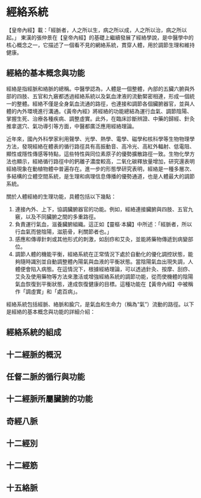 # 經絡系統

【皇帝內經】載：「經脈者，人之所以生，病之所以成，人之所以治，病之所以起。」
東漢的張仲景在【皇帝內經】的基礎上繼續發展了經絡學說，是中醫學中的核心概念之一，它描述了一個看不見的網絡系統，貫穿人體，用於調節生理和維持健康。

## 經絡的基本概念與功能

經絡是指經脈和絡脈的總稱。中醫學認為，人體是一個整體，內部的五臟六腑與外部的四肢、五官和九竅都透過經絡系統以及氣血津液的流動緊密相連，形成一個統一的整體。經絡不僅是全身氣血流通的路徑，也連接和調節各個臟腑器官，並與人體的內外環境進行溝通。《黃帝內經》將經絡的功能總結為運行血氣、調節陰陽、掌握生死、治療各種疾病、調整虛實。此外，在臨床診斷辨證、中藥的歸經、針灸推拿選穴、氣功導引等方面，中醫都廣泛應用經絡理論。

近年來，國內外科學家利用聲學、光學、熱學、電學、磁學和核科學等生物物理學方法，發現經絡在體表的循行路徑具有高振動音、高冷光、高紅外輻射、低電阻、顯性或隱性傳感等特點，這些特性與同位素原子的優勢擴散路徑一致。生物化學方法也顯示，經絡循行路徑中的鈣離子濃度較高，二氧化碳釋放量增加，研究還表明經絡現象在動植物體中普遍存在。進一步的形態學研究表明，經絡是一種多層次、多結構的立體空間系統，是生理和病理信息傳播的優勢通道，也是人體最大的調節系統。

關於人體經絡的生理功能，具體包括以下幾點： 

1. 連接內外、上下，協調臟腑器官的功能。例如，經絡連接臟腑與四肢、五官九竅，以及不同臟腑之間的多重路徑。
2. 負責運行氣血，滋養臟腑組織。這正如【靈樞·本臟】中所述：「經脈者，所以行血氣而營陰陽，滋筋骨，利關節者也。」
3. 感應和傳導針刺或其他形式的刺激，如刮痧和艾灸，並能將藥物傳遞到病變部位。
4. 調節人體的機能平衡，經絡系統在正常情況下處於自動化的優化調控狀態，能夠隨時識別並自動調整體內陽氣與血液的平衡狀態。當陰陽氣血出現失調，人體便會陷入病態。在這情況下，根據經絡理論，可以透過針灸、按摩、刮痧、艾灸及使用藥物等方法來激活或增強經絡系統的調節功能，從而使機體的陰陽氣血恢復到平衡狀態，達成恢復健康的目標。這種功能在【黃帝內經】中被稱作「調虛實」和「處百病」。

經絡系統包括經脈、絡脈和腧穴，是氣血和生命力（稱為“氣”）流動的路徑。以下是經絡的基本概念與功能的詳細介紹：



## 經絡系統的組成

## 十二經脈的概況

## 任督二脈的循行與功能

## 十二經脈所屬臟腑的功能

## 奇經八脈

## 十二經別

## 十二經筋

## 十五絡脈